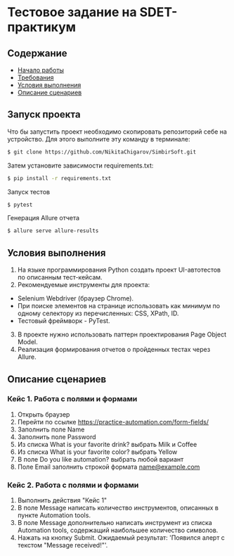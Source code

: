 # **Тестовое задание на SDET-практикум**

## Содержание
- [Начало работы](#запуск-проекта)
- [Требования](#требования)
- [Условия выполнения](#условия-выполнения)
- [Описание сценариев](#описание-сценариев-тестирования)

## Запуск проекта
Что бы запустить проект необходимо скопировать репозиторий себе на устройство.
Для этого выполните эту команду в терминале:
```sh
$ git clone https://github.com/NikitaChigarov/SimbirSoft.git
```
Затем установите зависимости requirements.txt:
```sh
$ pip install -r requirements.txt
```
Запуск тестов
```sh
$ pytest
```
Генерация Allure отчета
```sh
$ allure serve allure-results
```

## Условия выполнения
1. На языке программирования Python создать проект UI-автотестов по описанным тест-кейсам. 
2. Рекомендуемые инструменты для проекта: 
* Selenium Webdriver (браузер Chrome). 
* При поиске элементов на странице использовать как минимум по одному селектору из перечисленных: CSS, XPath, ID. 
* Тестовый фреймворк - PyTest. 
3. В проекте нужно использовать паттерн проектирования Page Object Model. 
4. Реализация формирования отчетов о пройденных тестах через Allure. 

## Описание сценариев

### Кейс 1. Работа с полями и формами 

1. Открыть браузер
2. Перейти по ссылке https://practice-automation.com/form-fields/
3. Заполнить поле Name
4. Заполнить поле Password 
5. Из списка What is your favorite drink? выбрать Milk и Coffee 
6. Из списка What is your favorite color? выбрать Yellow 
7. В поле Do you like automation? выбрать любой вариант 
8. Поле Email заполнить строкой формата name@example.com 



### Кейс 2. Работа с полями и формами 
1. Выполнить действия "Кейс 1"
2. В поле Message написать количество инструментов, описанных в пункте Automation tools.
3. В поле Message дополнительно написать инструмент из списка Automation tools, содержащий наибольшее количество символов.
4. Нажать на кнопку Submit. Ожидаемый результат: 'Появился алерт с текстом "Message received!"'.